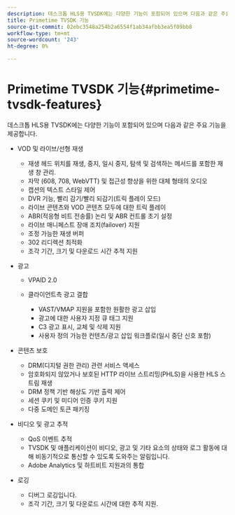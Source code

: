 ```yaml
---
description: 데스크톱 HLS용 TVSDK에는 다양한 기능이 포함되어 있으며 다음과 같은 주요 기능을 제공합니다
title: Primetime TVSDK 기능
source-git-commit: 02ebc3548a254b2a6554f1ab34afbb3ea5f09bb8
workflow-type: tm+mt
source-wordcount: '243'
ht-degree: 0%

---
```


# Primetime TVSDK 기능{#primetime-tvsdk-features}

데스크톱 HLS용 TVSDK에는 다양한 기능이 포함되어 있으며 다음과 같은 주요 기능을 제공합니다.

* VOD 및 라이브/선형 재생

   * 재생 헤드 위치를 재생, 중지, 일시 중지, 탐색 및 검색하는 메서드를 포함한 재생 창 관리.
   * 자막 (608, 708, WebVTT) 및 접근성 향상을 위한 대체 형태의 오디오
   * 캡션의 텍스트 스타일 제어
   * DVR 기능, 빨리 감기/빨리 되감기(트릭 플레이 모드)
   * 라이브 콘텐츠와 VOD 콘텐츠 모두에 대한 트릭 플레이
   * ABR(적응형 비트 전송률) 논리 및 ABR 컨트롤 초기 설정
   * 라이브 매니페스트 장애 조치(failover) 지원
   * 조정 가능한 재생 버퍼
   * 302 리디렉션 최적화
   * 조각 기간, 크기 및 다운로드 시간 추적 지원

* 광고

   * VPAID 2.0
   * 클라이언트측 광고 결합

      * VAST/VMAP 지원을 포함한 원활한 광고 삽입
      * 광고에 대한 사용자 지정 큐 태그 지원
      * C3 광고 표시, 교체 및 삭제 지원
      * 사용자 정의 가능한 컨텐츠/광고 삽입 워크플로(일시 중단 신호 포함)

* 콘텐츠 보호

   * DRM(디지털 권한 관리) 관련 서비스 액세스
   * 암호화되지 않았거나 보호된 HTTP 라이브 스트리밍(PHLS)을 사용한 HLS 스트림 재생
   * DRM 정책 기반 해상도 기반 출력 제어
   * 세션 쿠키 및 미디어 인증 쿠키 지원
   * 다중 도메인 토큰 패키징

* 비디오 및 광고 추적

   * QoS 이벤트 추적
   * TVSDK 및 애플리케이션이 비디오, 광고 및 기타 요소의 상태와 로그 활동에 대해 비동기적으로 통신할 수 있도록 도와주는 알림입니다.
   * Adobe Analytics 및 하트비트 지원과의 통합

* 로깅

   * 디버그 로깅입니다.
   * 조각 기간, 크기 및 다운로드 시간에 대한 추적 지원.
